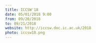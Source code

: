 ```yaml
---
title: ICCSW'18
date: 05/01/2018 9:00
from: 09/20/2018
to: 09/21/2018
website: http://iccsw.doc.ic.ac.uk/2018
photo: iccsw18.png
---
```


